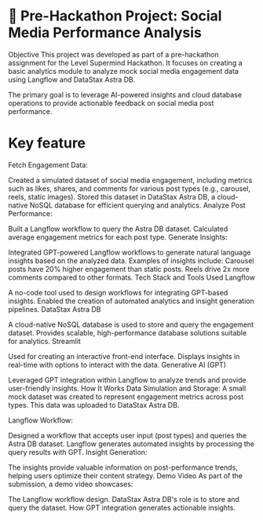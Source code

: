# 🌟 Pre-Hackathon Project: Social Media Performance Analysis
Objective
This project was developed as part of a pre-hackathon assignment for the Level Supermind Hackathon. It focuses on creating a basic analytics module to analyze mock social media engagement data using Langflow and DataStax Astra DB.

The primary goal is to leverage AI-powered insights and cloud database operations to provide actionable feedback on social media post performance.

# Key feature
Fetch Engagement Data:

Created a simulated dataset of social media engagement, including metrics such as likes, shares, and comments for various post types (e.g., carousel, reels, static images).
Stored this dataset in DataStax Astra DB, a cloud-native NoSQL database for efficient querying and analytics.
Analyze Post Performance:

Built a Langflow workflow to query the Astra DB dataset.
Calculated average engagement metrics for each post type.
Generate Insights:

Integrated GPT-powered Langflow workflows to generate natural language insights based on the analyzed data.
Examples of insights include:
Carousel posts have 20% higher engagement than static posts.
Reels drive 2x more comments compared to other formats.
Tech Stack and Tools Used
Langflow

A no-code tool used to design workflows for integrating GPT-based insights.
Enabled the creation of automated analytics and insight generation pipelines.
DataStax Astra DB

A cloud-native NoSQL database is used to store and query the engagement dataset.
Provides scalable, high-performance database solutions suitable for analytics.
Streamlit

Used for creating an interactive front-end interface.
Displays insights in real-time with options to interact with the data.
Generative AI (GPT)

Leveraged GPT integration within Langflow to analyze trends and provide user-friendly insights.
How It Works
Data Simulation and Storage:
A small mock dataset was created to represent engagement metrics across post types. This data was uploaded to DataStax Astra DB.

Langflow Workflow:

Designed a workflow that accepts user input (post types) and queries the Astra DB dataset.
Langflow generates automated insights by processing the query results with GPT.
Insight Generation:

The insights provide valuable information on post-performance trends, helping users optimize their content strategy.
Demo Video
As part of the submission, a demo video showcases:

The Langflow workflow design.
DataStax Astra DB's role is to store and query the dataset.
How GPT integration generates actionable insights.
